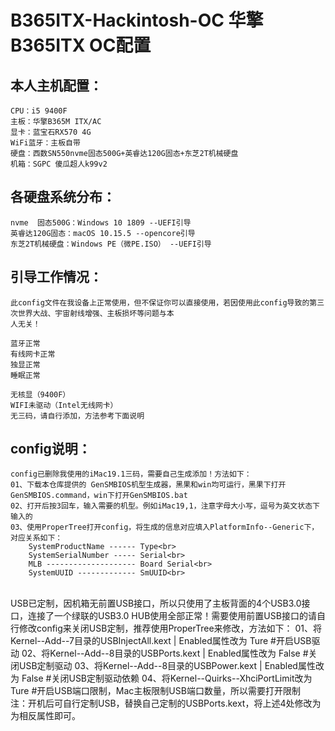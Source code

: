 B365ITX-Hackintosh-OC 华擎B365ITX OC配置
===
本人主机配置：
------------
	CPU：i5 9400F
	主板：华擎B365M ITX/AC
	显卡：蓝宝石RX570 4G
	WiFi蓝牙：主板自带
	硬盘：西数SN550nvme固态500G+英睿达120G固态+东芝2T机械硬盘
	机箱：SGPC 傻瓜超人k99v2

各硬盘系统分布：<br>
------------
	nvme  固态500G：Windows 10 1809 --UEFI引导
	英睿达120G固态：macOS 10.15.5 --opencore引导
	东芝2T机械硬盘：Windows PE（微PE.ISO） --UEFI引导

引导工作情况：<br>
------------
	此config文件在我设备上正常使用，但不保证你可以直接使用，若因使用此config导致的第三次世界大战、宇宙射线增强、主板损坏等问题与本
	人无关！
	
	蓝牙正常
	有线网卡正常
	独显正常
	睡眠正常
	
	无核显（9400F）
	WIFI未驱动（Intel无线网卡）
	无三码，请自行添加，方法参考下面说明
	
config说明：<br>
------------
	config已删除我使用的iMac19.1三码，需要自己生成添加！方法如下：
	01、下载本仓库提供的 GenSMBIOS机型生成器，黑果和win均可运行，黑果下打开GenSMBIOS.command，win下打开GenSMBIOS.bat
	02、打开后按3回车，输入需要的机型。例如iMac19,1，注意字母大小写，逗号为英文状态下输入的
	03、使用ProperTree打开config，将生成的信息对应填入PlatformInfo--Generic下，对应关系如下：
		SystemProductName ------ Type<br>
		SystemSerialNumber ----- Serial<br>
		MLB -------------------- Board Serial<br>
		SystemUUID ------------- SmUUID<br>
<br>
	USB已定制，因机箱无前置USB接口，所以只使用了主板背面的4个USB3.0接口，连接了一个绿联的USB3.0 HUB使用全部正常！需要使用前置USB接口的请自行修改config来关闭USB定制，推荐使用ProperTree来修改，方法如下：
	01、将Kernel--Add--7目录的USBInjectAll.kext  |  Enabled属性改为 Ture  #开启USB驱动
	02、将Kernel--Add--8目录的USBPorts.kext  |  Enabled属性改为 False  #关闭USB定制驱动
	03、将Kernel--Add--8目录的USBPower.kext  |  Enabled属性改为 False  #关闭USB定制驱动依赖
	04、将Kernel--Quirks--XhciPortLimit改为 Ture  #开启USB端口限制，Mac主板限制USB端口数量，所以需要打开限制
<br>
注：开机后可自行定制USB，替换自己定制的USBPorts.kext，将上述4处修改为为相反属性即可。<br>